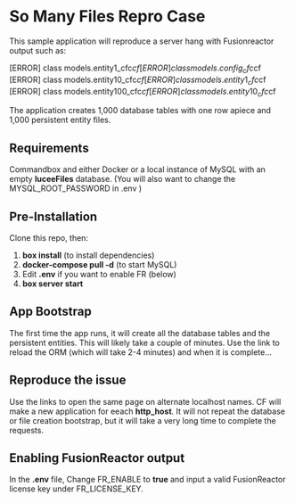 # So Many Files Repro Case

This sample application will reproduce a server hang with Fusionreactor output such as:

[ERROR] class models.entity1_cfc$cf
[ERROR] class models.config_cfc$cf
[ERROR] class models.entity10_cfc$cf
[ERROR] class models.entity1_cfc$cf
[ERROR] class models.entity100_cfc$cf
[ERROR] class models.entity10_cfc$cf

The application creates 1,000 database tables with one row apiece and 1,000 persistent entity files. 

## Requirements
Commandbox and either Docker or a local instance of MySQL with an empty **luceeFiles** database. (You will also want to change the MYSQL_ROOT_PASSWORD in .env )

## Pre-Installation

Clone this repo, then:

1. **box install** (to install dependencies)
2. **docker-compose pull -d** (to start MySQL)
3. Edit **.env** if you want to enable FR (below)
4. **box server start**

## App Bootstrap

The first time the app runs, it will create all the database tables and the persistent entities. This will likely take a couple of minutes. Use the link to reload the ORM (which will take 2-4 minutes) and when it is complete...

## Reproduce the issue

Use the links to open the same page on alternate localhost names. CF will make a new application for eeach **http_host**. It will not repeat the database or file creation bootstrap, but it will take a very long time to complete the requests.

## Enabling FusionReactor output

In the **.env** file, Change FR_ENABLE to **true** and input a valid FusionReactor license key under FR_LICENSE_KEY.
